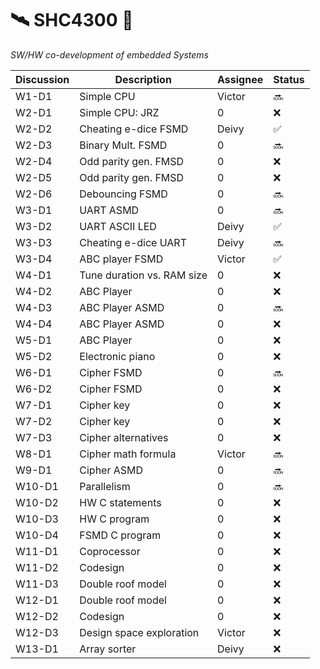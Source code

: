 # :artificial_satellite: SHC4300 :lollipop:
*SW/HW co-development of embedded Systems*




| Discussion  | Description                 | Assignee  | Status              |
| ----------- | --------------------------- | --------- | ------------------- |
| W1-D1       | Simple CPU                  | Victor    | :soon:              |
| W2-D1       | Simple CPU: JRZ             | 0         | :x:                 |
| W2-D2       | Cheating e-dice FSMD        | Deivy     | :white_check_mark:  |
| W2-D3       | Binary Mult. FSMD           | 0         | :soon:              |
| W2-D4       | Odd parity gen. FMSD        | 0         | :x:                 |
| W2-D5       | Odd parity gen. FMSD        | 0         | :x:                 |
| W2-D6       | Debouncing FSMD             | 0         | :soon:              |
| W3-D1       | UART ASMD                   | 0         | :soon:              |
| W3-D2       | UART ASCII LED              | Deivy     | :white_check_mark:  |
| W3-D3       | Cheating e-dice UART        | Deivy     | :soon:              |
| W3-D4       | ABC player FSMD             | Victor    | :white_check_mark:  |
| W4-D1       | Tune duration vs. RAM size  | 0         | :x:                 |
| W4-D2       | ABC Player                  | 0         | :x:                 |
| W4-D3       | ABC Player ASMD             | 0         | :soon:              |
| W4-D4       | ABC Player ASMD             | 0         | :x:                 |
| W5-D1       | ABC Player                  | 0         | :x:                 |
| W5-D2       | Electronic piano            | 0         | :x:                 |
| W6-D1       | Cipher FSMD                 | 0         | :soon:              |
| W6-D2       | Cipher FSMD                 | 0         | :x:                 |
| W7-D1       | Cipher key                  | 0         | :x:                 |
| W7-D2       | Cipher key                  | 0         | :x:                 |
| W7-D3       | Cipher alternatives         | 0         | :x:                 |
| W8-D1       | Cipher math formula         | Victor    | :soon:              |
| W9-D1       | Cipher ASMD                 | 0         | :soon:              |
| W10-D1      | Parallelism                 | 0         | :soon:              |
| W10-D2      | HW C statements             | 0         | :x:                 |
| W10-D3      | HW C program                | 0         | :x:                 |
| W10-D4      | FSMD C program              | 0         | :x:                 |
| W11-D1      | Coprocessor                 | 0         | :x:                 |
| W11-D2      | Codesign                    | 0         | :x:                 |
| W11-D3      | Double roof model           | 0         | :x:                 |
| W12-D1      | Double roof model           | 0         | :x:                 |
| W12-D2      | Codesign                    | 0         | :x:                 |
| W12-D3      | Design space exploration    | Victor    | :x:                 |
| W13-D1      | Array sorter                | Deivy     | :x:                 |
